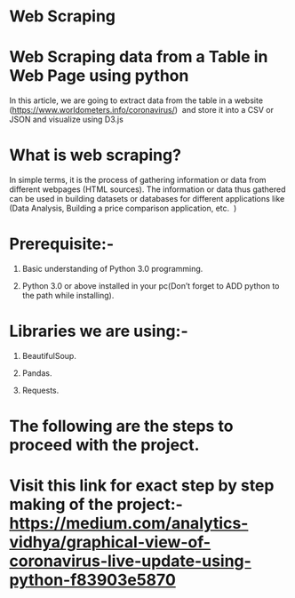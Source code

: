 # Web Scraping

# Web Scraping data from a Table in Web Page using python 

In this article, we are going to extract data from the table in a website
(<https://www.worldometers.info/coronavirus/>)  and store it into a CSV or JSON
and visualize using D3.js

# What is web scraping?

In simple terms, it is the process of gathering information or data from
different webpages (HTML sources). The information or data thus gathered can be
used in building datasets or databases for different applications like (Data
Analysis, Building a price comparison application, etc.  )

# Prerequisite:- 

1.  Basic understanding of Python 3.0 programming.

2.  Python 3.0 or above installed in your pc(Don’t forget to ADD python to the
    path while installing).

# Libraries we are using:-

1.  BeautifulSoup.

2.  Pandas.

3.  Requests.

# The following are the steps to proceed with the project.
# Visit this link for exact step by step making of the project:-https://medium.com/analytics-vidhya/graphical-view-of-coronavirus-live-update-using-python-f83903e5870
